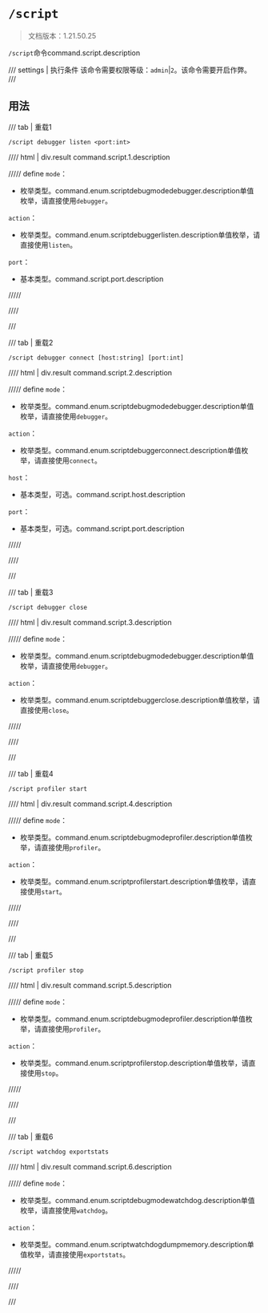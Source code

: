 # `/script`

> 文档版本：1.21.50.25

`/script`命令command.script.description

/// settings | 执行条件
该命令需要权限等级：`admin`|`2`。该命令需要开启作弊。
///

## 用法

/// tab | 重载1
```mcfunction
/script debugger listen <port:int>
```

//// html | div.result
command.script.1.description

///// define
`mode`：<!-- md:samp ScriptDebugModeDebugger -->

- 枚举类型。command.enum.scriptdebugmodedebugger.description单值枚举，请直接使用`debugger`。

`action`：<!-- md:samp ScriptDebuggerListen -->

- 枚举类型。command.enum.scriptdebuggerlisten.description单值枚举，请直接使用`listen`。

`port`：<!-- md:samp int -->

- 基本类型。command.script.port.description


/////

////

///

/// tab | 重载2
```mcfunction
/script debugger connect [host:string] [port:int]
```

//// html | div.result
command.script.2.description

///// define
`mode`：<!-- md:samp ScriptDebugModeDebugger -->

- 枚举类型。command.enum.scriptdebugmodedebugger.description单值枚举，请直接使用`debugger`。

`action`：<!-- md:samp ScriptDebuggerConnect -->

- 枚举类型。command.enum.scriptdebuggerconnect.description单值枚举，请直接使用`connect`。

`host`：<!-- md:samp string -->

- 基本类型，可选。command.script.host.description

`port`：<!-- md:samp int -->

- 基本类型，可选。command.script.port.description


/////

////

///

/// tab | 重载3
```mcfunction
/script debugger close
```

//// html | div.result
command.script.3.description

///// define
`mode`：<!-- md:samp ScriptDebugModeDebugger -->

- 枚举类型。command.enum.scriptdebugmodedebugger.description单值枚举，请直接使用`debugger`。

`action`：<!-- md:samp ScriptDebuggerClose -->

- 枚举类型。command.enum.scriptdebuggerclose.description单值枚举，请直接使用`close`。


/////

////

///

/// tab | 重载4
```mcfunction
/script profiler start
```

//// html | div.result
command.script.4.description

///// define
`mode`：<!-- md:samp ScriptDebugModeProfiler -->

- 枚举类型。command.enum.scriptdebugmodeprofiler.description单值枚举，请直接使用`profiler`。

`action`：<!-- md:samp ScriptProfilerStart -->

- 枚举类型。command.enum.scriptprofilerstart.description单值枚举，请直接使用`start`。


/////

////

///

/// tab | 重载5
```mcfunction
/script profiler stop
```

//// html | div.result
command.script.5.description

///// define
`mode`：<!-- md:samp ScriptDebugModeProfiler -->

- 枚举类型。command.enum.scriptdebugmodeprofiler.description单值枚举，请直接使用`profiler`。

`action`：<!-- md:samp ScriptProfilerStop -->

- 枚举类型。command.enum.scriptprofilerstop.description单值枚举，请直接使用`stop`。


/////

////

///

/// tab | 重载6
```mcfunction
/script watchdog exportstats
```

//// html | div.result
command.script.6.description

///// define
`mode`：<!-- md:samp ScriptDebugModeWatchdog -->

- 枚举类型。command.enum.scriptdebugmodewatchdog.description单值枚举，请直接使用`watchdog`。

`action`：<!-- md:samp ScriptWatchdogDumpMemory -->

- 枚举类型。command.enum.scriptwatchdogdumpmemory.description单值枚举，请直接使用`exportstats`。


/////

////

///
